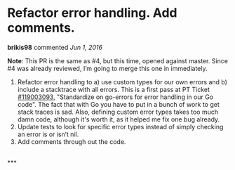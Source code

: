 # Refactor error handling. Add comments.

**brikis98** commented *Jun 1, 2016*

**Note**: This PR is the same as #4, but this time, opened against master. Since #4 was already reviewed, I’m going to merge this one in immediately.
1. Refactor error handling to a) use custom types for our own errors
   and b) include a stacktrace with all errors. This is a first pass at PT Ticket [#119003093](https://www.pivotaltracker.com/story/show/119003093), "Standardize on go-errors for error handling in our Go code". The fact that with Go you have to put in a bunch of work to get stack traces is sad. Also, defining custom error types takes too much damn code, although it's worth it, as it helped me fix one bug already.
2. Update tests to look for specific error types instead of simply
   checking an error is or isn’t nil.
3. Add comments through out the code.

<br />
***


